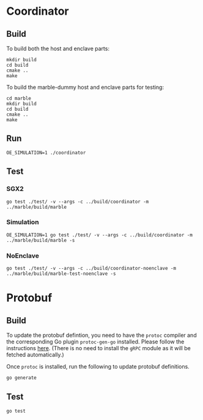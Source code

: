 # Coordinator
## Build
To build both the host and enclave parts:
```
mkdir build
cd build
cmake ..
make 
```

To build the marble-dummy host and enclave parts for testing:
```
cd marble
mkdir build
cd build
cmake ..
make
```

## Run
```
OE_SIMULATION=1 ./coordinator
```
## Test
### SGX2
```
go test ./test/ -v --args -c ../build/coordinator -m ../marble/build/marble
```
### Simulation
```
OE_SIMULATION=1 go test ./test/ -v --args -c ../build/coordinator -m ../marble/build/marble -s
```
### NoEnclave
```
go test ./test/ -v --args -c ../build/coordinator-noenclave -m ../marble/build/marble-test-noenclave -s
```

# Protobuf
## Build

To update the protobuf defintion, you need to have the `protoc` compiler and the corresponding Go plugin `protoc-gen-go` installed. Please follow the instructions [here](https://grpc.io/docs/quickstart/go/). (There is no need to install the `gRPC` module as it will be fetched automatically.)

Once `protoc` is installed, run the following to update protobuf definitions.
```bash
go generate
```

## Test

```
go test
```
